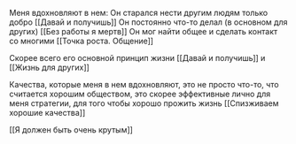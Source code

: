 Меня вдохновляют в нем:
Он старался нести другим людям только добро [[Давай и получишь]]
Он постоянно что-то делал (в основном для других) [[Без работы я мертв]]
Он мог найти общее и сделать контакт  со многими [[Точка роста. Общение]]

Скорее всего его основной принцип жизни [[Давай и получишь]] и [[Жизнь для других]]



Качества, которые меня в нем вдохновляют, это не просто что-то, что считается хорошим обществом, это скорее эффективные лично для меня стратегии, для того чтобы хорошо прожить жизнь [[Спизживаем хорошие качества]]



[[Я должен быть очень крутым]]